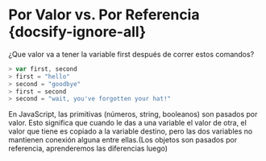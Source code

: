 # Por Valor vs. Por Referencia {docsify-ignore-all}

¿Que valor va a tener la variable first después de correr estos comandos?

```javascript
> var first, second
> first = "hello"
> second = "goodbye"
> first = second
> second = "wait, you've forgotten your hat!"
```

En JavaScript, las primitivas (números, string, booleanos) son pasados por valor. Esto significa que cuando le das a una variable el valor de otra, el valor que tiene es copiado a la variable destino, pero las dos variables no mantienen conexión alguna entre ellas.(Los objetos son pasados por referencia, aprenderemos las diferencias luego)
